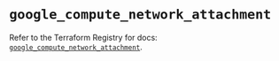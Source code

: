 # `google_compute_network_attachment`

Refer to the Terraform Registry for docs: [`google_compute_network_attachment`](https://registry.terraform.io/providers/hashicorp/google/6.17.0/docs/resources/compute_network_attachment).
